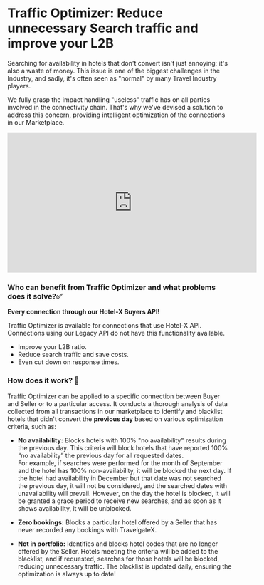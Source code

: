 ﻿---
sidebar_position: 1
---

# Traffic Optimizer: Reduce unnecessary Search traffic and improve your L2B

Searching for availability in hotels that don't convert isn't just annoying; it's also a waste of money. This issue is one of the biggest challenges in the Industry, and sadly, it's often seen as "normal" by many Travel Industry players.

We fully grasp the impact handling "useless" traffic has on all parties involved in the connectivity chain. That's why we've devised a solution to address this concern, providing intelligent optimization of the connections in our Marketplace. 

<iframe width="560" height="315" src="https://www.youtube.com/embed/3383vV-Ggu8?si=G9pmQ_bw72KeMmUM" title="YouTube video player" frameborder="0" allow="accelerometer; autoplay; clipboard-write; encrypted-media; gyroscope; picture-in-picture; web-share" referrerpolicy="strict-origin-when-cross-origin" allowfullscreen></iframe>

### Who can benefit from Traffic Optimizer and what problems does it solve?✅
**Every connection through our Hotel-X Buyers API!**

Traffic Optimizer is available for connections that use Hotel-X API. Connections using our Legacy API do not have this functionality available.

- Improve your L2B ratio.
- Reduce search traffic and save costs.
- Even cut down on response times.
### How does it work? 🚦
Traffic Optimizer can be applied to a specific connection between Buyer and Seller or to a particular access. It conducts a thorough analysis of data collected from all transactions in our marketplace to identify and blacklist hotels that didn't convert the **previous day** based on various optimization criteria, such as:
- **No availability:** Blocks hotels with 100% "no availability" results during the previous day. This criteria will block hotels that have reported 100% “no availability” the previous day for all requested dates.  
  For example, if searches were performed for the month of September and the hotel has 100% non-availability, it will be blocked the next day. If the hotel had availability in December but that date was not searched the previous day, it will not be considered, and the searched dates with unavailability will prevail. However, on the day the hotel is blocked, it will be granted a grace period to receive new searches, and as soon as it shows availability, it will be unblocked.

- **Zero bookings:** Blocks a particular hotel offered by a Seller that has never recorded any bookings with TravelgateX. 
- **Not in portfolio:** Identifies and blocks hotel codes that are no longer offered by the Seller. 
Hotels meeting the criteria will be added to the blacklist, and if requested, searches for those hotels will be blocked, reducing unnecessary traffic. The blacklist is updated daily, ensuring the optimization is always up to date!
